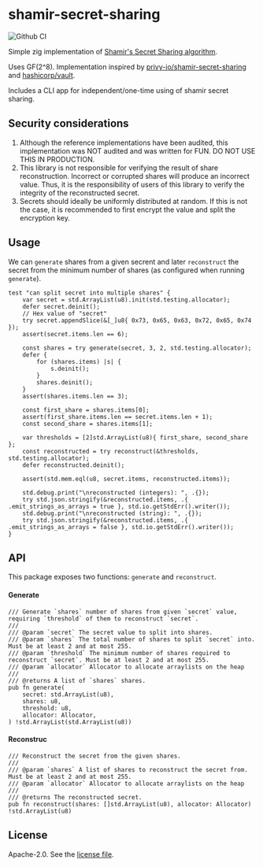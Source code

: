# shamir-secret-sharing

![Github CI](https://github.com/privy-io/shamir-secret-sharing/workflows/Github%20CI/badge.svg)

Simple zig implementation of [Shamir's Secret Sharing algorithm](https://en.wikipedia.org/wiki/Shamir%27s_Secret_Sharing).

Uses GF(2^8). Implementation inspired by [privy-io/shamir-secret-sharing](https://github.com/privy-io/shamir-secret-sharing) and [hashicorp/vault](https://github.com/hashicorp/vault/tree/main/shamir).

Includes a CLI app for independent/one-time using of shamir secret sharing.

## Security considerations

1. Although the reference implementations have been audited, this implementation was NOT audited and was written for FUN. DO NOT USE THIS IN PRODUCTION.
2. This library is not responsible for verifying the result of share reconstruction. Incorrect or corrupted shares will produce an incorrect value. Thus, it is the responsibility of users of this library to verify the integrity of the reconstructed secret.
3. Secrets should ideally be uniformly distributed at random. If this is not the case, it is recommended to first encrypt the value and split the encryption key.

## Usage

We can `generate` shares from a given secrent and later `reconstruct` the secret from the minimum number of shares (as configured when running `generate`).

```zig
test "can split secret into multiple shares" {
    var secret = std.ArrayList(u8).init(std.testing.allocator);
    defer secret.deinit();
    // Hex value of "secret"
    try secret.appendSlice(&[_]u8{ 0x73, 0x65, 0x63, 0x72, 0x65, 0x74 });
    assert(secret.items.len == 6);

    const shares = try generate(secret, 3, 2, std.testing.allocator);
    defer {
        for (shares.items) |s| {
            s.deinit();
        }
        shares.deinit();
    }
    assert(shares.items.len == 3);

    const first_share = shares.items[0];
    assert(first_share.items.len == secret.items.len + 1);
    const second_share = shares.items[1];

    var thresholds = [2]std.ArrayList(u8){ first_share, second_share };
    const reconstructed = try reconstruct(&thresholds, std.testing.allocator);
    defer reconstructed.deinit();

    assert(std.mem.eql(u8, secret.items, reconstructed.items));

    std.debug.print("\nreconstructed (integers): ", .{});
    try std.json.stringify(&reconstructed.items, .{ .emit_strings_as_arrays = true }, std.io.getStdErr().writer());
    std.debug.print("\nreconstructed (string): ", .{});
    try std.json.stringify(&reconstructed.items, .{ .emit_strings_as_arrays = false }, std.io.getStdErr().writer());
}
```

## API

This package exposes two functions: `generate` and `reconstruct`.

#### Generate

```zig
/// Generate `shares` number of shares from given `secret` value, requiring `threshold` of them to reconstruct `secret`.
///
/// @param `secret` The secret value to split into shares.
/// @param `shares` The total number of shares to split `secret` into. Must be at least 2 and at most 255.
/// @param `threshold` The minimum number of shares required to reconstruct `secret`. Must be at least 2 and at most 255.
/// @param `allocator` Allocator to allocate arraylists on the heap
///
/// @returns A list of `shares` shares.
pub fn generate(
    secret: std.ArrayList(u8),
    shares: u8,
    threshold: u8,
    allocator: Allocator,
) !std.ArrayList(std.ArrayList(u8))
```

#### Reconstruc

```zig
/// Reconstruct the secret from the given shares.
///
/// @param `shares` A list of shares to reconstruct the secret from. Must be at least 2 and at most 255.
/// @param `allocator` Allocator to allocate arraylists on the heap
///
/// @returns The reconstructed secret.
pub fn reconstruct(shares: []std.ArrayList(u8), allocator: Allocator) !std.ArrayList(u8)
```

## License

Apache-2.0. See the [license file](LICENSE).
